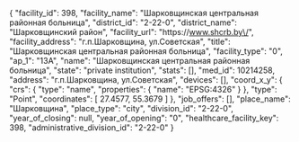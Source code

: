 {
    "facility_id": 398,
    "facility_name": "Шарковщинская центральная районная больница",
    "district_id": "2-22-0",
    "district_name": "Шарковщинский район",
    "facility_url": "https:\/\/www.shcrb.by\/",
    "facility_address": "г.п.Шарковщина, ул.Советская",
    "title": "Шарковщинская центральная районная больница",
    "facility_type": "0",
    "ap_1": "13А",
    "name": "Шарковщинская центральная районная больница",
    "state": "private institution",
    "stats": [],
    "med_id": 10214258,
    "address": "г.п.Шарковщина, ул.Советская",
    "devices": [],
    "coord_x_y": {
        "crs": {
            "type": "name",
            "properties": {
                "name": "EPSG:4326"
            }
        },
        "type": "Point",
        "coordinates": [
            27.4577,
            55.3679
        ]
    },
    "job_offers": [],
    "place_name": "Шарковщина",
    "place_type": "city",
    "division_id": "2-22-0",
    "year_of_closing": null,
    "year_of_opening": "0",
    "healthcare_facility_key": 398,
    "administrative_division_id": "2-22-0"
}